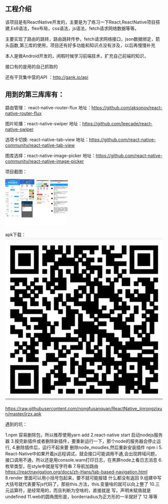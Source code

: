 ## 工程介绍 

该项目是有ReactNative开发的，主要是为了练习一下React,ReactNative项目搭建,Es6语法，flex布局，css语法，js语法，fetch请求网络数据等等。

主要实现了路由的跳转，路由跳转传参，fetch请求网络接口，json数据绑定，箭头函数,第三库的使用，项目还有好多功能和知识点没有涉及，以后再慢慢补充

本人是做Android开发的，闲暇时候学习前端技术，扩充自己前端的知识，

接口有的是用的自己抓取的

还有干货集中营的API ：http://gank.io/api

## 用到的第三库库有：

路由管理： react-native-router-flux  地址：https://github.com/aksonov/react-native-router-flux

图片轮播：react-native-swiper    地址：https://github.com/leecade/react-native-swiper

选项卡切换: react-native-tab-view  地址：https://github.com/react-native-community/react-native-tab-view

图库选择：react-native-image-picker 地址：https://github.com/react-native-community/react-native-image-picker

项目截图：

<img src="https://github.com/nongfusanquan/ReactNative_jinrongzixun/blob/master/images/jinrongzixun.png" style="zoom: 25%;" />

apk下载：
<img src="https://github.com/nongfusanquan/ReactNative_jinrongzixun/blob/master/images/erweima.png" />

https://raw.githubusercontent.com/nongfusanquan/ReactNative_jinrongzixun/master/jrzx.apk

遇到的坑：

1.npm 容易删除包，所以推荐使用yarn  add
2.react-native  start 启动nodejs服务器
3.按完新插件或者删除新插件，要重新运行一下，那个node的服务器会停止运行,
4.删除插件后，运行不起来要 删除node_moudles,然后重新安装插件 npm i
5.  React-Native中如果开着js远程调试，就会接口可能调用不通,会出现跨域问题，接口调用不通，所以还是用console.warn打印日志，在黑屏node上看日志消息
6.枚举类型，在style中就是写字符串
7.导航加路由  https://reactnavigation.org/docs/zh-Hans/tab-based-navigation.html
8.render 里面可以用小括号包起来，要不就可能报错 什么都没有返回
9.组建中写大括号就代表要写js代码了，那些this.方法，this.变量啥的就可以向上整了
10.三元运算符，是经常用的，而且判断为空啥的，直接就是 写，声明未赋值就是undefined
11.web的圆角图形是，borderradius为正方形的一半就好了
12.等等

